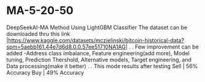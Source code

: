 # MA-5-20-50
DeepSeekAI-MA Method Using LightGBM Classifier
The dataset can be downloaded thru this link 
|https://www.kaggle.com/datasets/mczielinski/bitcoin-historical-data?spm=5aebb161.44e7d6d8.0.0.57ee51710NA1AG|
.
.
Few improvement can be added
-Address class imbalance, Feature engineering(add more), Model tuning, Prediction Thershold, Alternative models, Target engineering, and Data processing(make it better)
.
.
This mode results after testing
Sell |  56% Accuracy 
Buy  |  49% Accuracy
